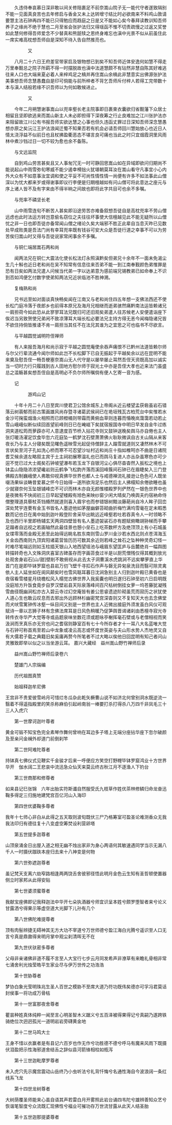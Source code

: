 <!-- { "loadSidebar": true } -->
　　久违侍奉哀慕日深非敢以间关修阻裹足不前奈嵩山院子无一能代守者遂致隔别不能一见面真良苦也去年修启与香金又未上达转增寸结比时必欲南来不料鸡山敦请要慧主法石钟再四不能已只得勉应而趋庭之日是又不能如心矣今春拜读教训知吾师养子之缘尚不绝于慧也二月至省会张护法归又得瑶函不惟不切责疏慢之过返又奖誉如此慧何修得吾师爱念不少替真和熊舐犊之恩终身难忘也滇中光景不似从前虽住此一席实难高枕想吾师自是深知不待入告自然推亮也。

　　　　　又

　　八月二十六日王府差官带家启及银物想已到矣不知吾师近体安逸何如慧不得走万里奉觐总之院子所羁不得一时摆脱故也滇中法道慧颇不有玷然非慧自陈其好难逃往来人口也大端来夏必着人来梓鸡足之槁并再住嵩山余槁此非慧意实出佛源张护法美事想吾师念慧愚蠢自是印可倘能与前所梓者不背乞吾师斥付梓人若得工完带数十本与滇人结般若缘不识吾师以为何如敢候进止。

　　　　　又

　　今年二月朔慧谢事嵩山以兜率壑长老主院事即日裹束衣囊欲归省觐藩下众居士相留且坚即欲逃来而嵩山新主人未必即担得下深夜筹之行止良难加之江川张护法亦来阻留故江川公有书报吾师实欲达慧之心事也但久违函丈罪过日深知吾师深念慧愚想亦原之矣沅江王护法浪闻迁蜀不知果否若有机会必请吾师回川慧始放心也近日人情太浇浮益不似前日也且杖拂盈衢恶态不堪言良可痛也当此之时只宜烟霞洞里风雨林中煮沙铛过日一切不较为愈也余不备陈。

　　与文远监院

　　自到鸡山劳苦甚矣且又人事匆冗无一时可静回思嵩山如在异域即欲问归期尚不能说起山中雨雪弥旬寒威不能少遏幸榾拙火犹堪朝莫耳汝在嵩山看守凡事宜小心内外大众有不如意事汝宜调和使之平妥不可尚性情性情一尚便有许多不如法事此山僧深以为忧大都来岁或得谢事即议行李便是归期檀越如有问山僧可将此意达之座元与序上诸人皆不及有字来由不得半晌之间故也即将此字共目可也余不多嘱。

　　与兜率不磷坚长老

　　山中雨雪连旬不断苦人甚矣即沿途劳苦亦难备叙想吾徒自是高枕兜率不劳山僧远虑也此时法运方转岂意偷名窃位之夫往往坏事使大信檀越见此不能无疑所以山僧忧之非一日也即吾徒亦备常闻山僧之绪论久矣大端邪不胜正此辈自当息灭昨已见数处早成败类是吾法门尚有幸耳兜率既有钱谷可安大众是吾徒行道之幸事不可以为劳苦俟归嵩山时又得与吾徒说家常闲事余不多嘱。

　　与铜仁端居嵩石两和尚

　　闻两法兄在铜仁大震法化使长松法灯永照滇黔矣但弟兄十余年不一面未免渴尘生几十斛也近日老和尚在吴不知常有信息往来否弟不能一到江南奉觐颜色弟惟罪是恐有日矣如两法兄遣人问候当代弟一字以达弟意为感前端兄锡教弟已如命奉上不识到否如鸿便乞付数字使弟知两法兄近状临池不胜神溯。

　　复梅熟和尚

　　兄书远至如对面谈真快畅矣闻在江南又与老和尚住四五年想一支佛法西还不使长松门庭冷落于夜郎乡也前得本原兄及海月兄相继而逝弟骇然痛黔南法运皆赖诸兄一肩担荷今如此恐从此寥寥耳法兄既归可还旧观矣弟遣人往苏候老人安便遣诣座下俟迟当另致贺使兄弟闲不致凉薄耳大端长松必要法兄主持方得无恙今闻梅隐诸兄皆不欲住持倘皆推诿不肯一肩担当其任不在法兄其谁为之宜思之可也临书不尽欲言。

　　与平越圆觉诚明符侄禅师

　　有人来报吾海月和尚示寂于平越之圆觉庵使余吞声痛恨不已黔州法道皆赖尔师与尔父行辈流通今闻尔师如此岂不长松脚下已自无振起于平越矣余以远在昆明不能来奠及慰吾侄一畅吾梗塞奈嵩山无人代守是以屡举屡止耳然吾侄天资既高加以诚实当一切时力行只履践到古人田地方慰尔师于寂光土中亦是吾侄大孝也近来法门虽盛总之滥觞甚矣想吾侄自是高明必不负尔师所嘱倘有便人乞寄一音为感。

　　记

　　　　　游鸡山记

　　十年十月二十八日至宾川使君卫公馆余城东上帝阁从近云楼望孟获砦虽岩石错落云树蓊郁而前古策画雄风尚存暨寻诸葛武侯祠已在垝垣残瓦古柏荒台中矣惟若水金沙可掬蛮烟渔火相照而已顾橙橘则带霜而黄俯血草则连暮而惛晚岚霭霭若动若止雪山峨峨似断似续回首望前峰则日已在崦嵫下矣就宿报国寺中明日早发自金牛过练洞夹道松筠而萝薜亦可人意逮度百节桥入拈花寺则又鼓钟送晚矣舆马亦自倦也主人张灯暖汤濯足饮食毕忽六花庭坠一鹤梦沈石壁萧萧佛火耿耿微讽自古关山隔从来客夜长乃与主人分寝矣既见曙色遥映雪光起促侍僧辞主人蹋雪就道则又凄然林木不可言状矣至河子孔如洗心桥而寒不可忍望沙址村近和尚庄十指如椎呵亦不曲是日诸院耆艾候余道左略叙主宾于土主祠初展寒温礼也已而舆马复进人亦丛杂虽寒色亦可少逭不觉已过大士阁矣石钟坡望瀑布若玉龙下自银河尘心俱尽杳杳然入扳松之境也上钵盂山隐隐浓浓望巉岩则云鹤争飞松韵齐落而溪回峰簇间石钟已在眉睫矣入三门登佛殿古制巍峨使人弗敢仰视真佛华世界也都人士与戒德禅流礼接逊让色色可人既坐啜汤果纵谈畴昔爱慕之怀今日始得一遂所欲洵足乐也然后主人拂榻知余倦欲睡也虽少就寝奈何玉坠银铺峰峦不可识而林木亦自无颜惟楼殿罗列俨然在一银色世界中也是夜微有不快阅初三日早起望楼殿有旭色来映纱窗少闲大晴矣乃唤舆夫约宿衲命侍僧整理道具藜杖茶铛翛然就道则喜入眉宇也而参错银树黯淡藤葩尚自冷人眸子回峦深处梵宇连甍有金玉书皆名人墨迹他如茅屋幽僻苔砌曲折梅竹满坞雪毫在定未暇悉数而记也日在禺中始到迦叶殿登阶舍采毕出眺远近峰壑若吐若吞真令人一时领略不及也西行半里即杨辅玄天两洞四壁皆有名人墨迹袈裟石亦有题赋俯瞰胡狲梯而手攀足蹋者自远视之若画轴然此最佳景也憩小垒石上吃茶数杯方及绝顶顶上有小石城虽女堞零落而金殿无恙至此始得远眺名胜东南则雪山罗川金沙若水西北则点苍洱海玉关金齿西南则九顶宾阳诸葛营皆历历可数其余近则若峰之耸石之坠种种灵奇幻怪一时难尽笔端远则如玉柱插天银山入地西望瑶池与峨眉东望匡庐与岳麓绝肖一幅舆图转描转奇也入文殊洞庆喜室古碑虽存而字画苔食过半是以厨荒僧残仅得其概到放光处观舍身岩石[山/甜]壁削不敢俯视从此去太子洞曹溪水虎跳涧不远矣攀萝直上华首门在是即毕钵罗窟也县岩万仞飞壁千寻扣石作声与磬无异匊泉洗目而翳可除灵禽依人主人延坐如在阆风颠矣时也雪风聒耳暮日沈涧急别主人归到迦叶殿已黄昏也是夜宿看雪楼星月绕檐松风入榻觉古佛世界入我奚囊也明日遂归石钟至初六日启明既没庭旭方升饭食竟步自罗汉壁岩县天际泉落峰间百尺枯树倒挂女萝一坞苍藤犹凝残雪曲径既幽涧松亦古入碧云寺过幻空庵皆有姜公思睿遗迹阶砌虽荒而寂历之状犹使人道心生也敢云叹息而去邪出外远顾林杉幽密梵宫深杳则又不复知天大也去念佛堂而犬吠雪篱钟传冰壑一纵目间又别是一世界也主人近微出接庭外须发虽白风仪可观赋诗一章以志狮子林有念佛法席耳是日风色稍暖乃促笋舆晋谒诸刹由悉檀寺寂光寺转传衣寺华严大觉等寺或品题泉味坐数花须或题咏亭榭挥毫石壁或与老僧相视而笑汲涧而烹真乐亦无穷也问之耆宿则静室百有七十今所存者才十一耳八大名蓝唯大觉与石钟可称首焉至若山中龙象或凌云高志或怀度世英姿与夫山形水势人杰地灵又自有大儒君子载之典籍旧矣奚庸再赘今所笔者不过大略以俟他日回昆明有知己者问山灵雅致即举以似之以当坐游云耳。
嘉兴大藏经　益州嵩山野竹禅师后录


　　益州嵩山野竹禅师后录卷六

　　楚雄门人宗煓编

　　历代祖图真赞

　　始祖释迦牟尼佛

王宫非不贵爱彼雪岭月可惜烂冬瓜杂此乾矢橛曹山说不如济北何曾别洞水既逆流一翳着不得遥指殿里的笑杀称麻伯引起岭南翁一棒要打杀打得杀八万四千非凤毛三十三人入虎穴

　　第一世摩诃迦叶尊者

黄金可锻不知宝色完全素琴作舞何曾响在耳边多子塔上无端分座拈华座下忽尔破颜及至亲问金襕外却道门前倒刹竿

　　第二世阿难陀尊者

持钵真七佛仪式见鞭实千金骏才后来一呼便应方笑空打野榸毕钵罗窟鸿业十方世界华开　伽水阔二王悲哀中流迅急众仙天来莫云终古秋江月不逐渔人下钓台

　　第三世商那和修尊者

如来县记巳张锦　六年出胎实符斯谶自然服受氏九枝草作姓优茶林修鳞归命龙奋迅鞠多得定三归施地建梵宫百亿河山入海印

　　第四世优婆鞠多尊者

我年十七师心非白从此得之五天取则波旬既伏三尸乃格筹室可盈圣论难测香众无我我法印归有德往复十八变虚空筹焚设利营卵塔

　　第五世提多迦尊者

山顶泉涌金日出屋入道之相无幽不烛出家非为身心两语何其敏速遇同学当示无漏八千人一时摄伏跏趺本座归去来十八神变是何物

　　第六世弥遮迦尊者

虽记梵天支离六劫窄路相逢两两饶舌舍彼邪径悟此明月金色云生知有圣哲顿使置器侧立时家邦从此得安贴

　　第七世婆须蜜尊者

我献宝座佛即记我释迦法中华开七朵执酒器兮师宜识呈本姓兮颇罗堕智者来兮论义甘露洒兮得果示等虚空道大光脚下儿孙有几个

　　第八世佛陀难提尊者

顶有肉髻辨捷无碍神其无方大功不宰道兮万世师德兮盈江海白光腾兮遥识至人口无言兮真是鼎鼐得来明月掌中观尘刹清晖无不在

　　第九世伏驮密多尊者

父母非亲诸佛非道不履不言至人大宝行七步云月同发希声非潦草有来瞻礼骨相非常七涌舍利光烛莹皓平生家业尽与伊万世传之功浩浩

　　第十世胁尊者

梦协白象光莹明珠兆生圣人百世之模胁不至席大道乃符功既伟矣德亦可孚冯君莫话封侯事一将功成万骨枯

　　第十一世富那夜舍尊者

瞿昙种姓真体纯粹一闻至言心明圣智木义踞义兮五百泽被得果得记兮真嗣乃遂跨铁骑绝位次迥迥孤光一道明岩岩旁礴黄金地

　　第十二世马鸣大士

王身不惜以衣赢者是有县记六百岁也作无作兮功胜德不德兮呼马有魔来风雨下既摄伏泪盈把示性海邪道舍结舌之辞似县河箭锋相柱如瓶泻

　　第十三世迦毗摩罗尊者

未入虎穴先示魔宫震动山岳终乃小虫听法兮礼背忏悔兮名通性海自今波浪阔一条红线系飞龙

　　第十四世龙树尊者

大树荫覆圣师能来心虽自语其声若雷白月开雾照此岩台诵四韦陀兮雄辨善知众艺兮恢谐笔智度兮众流既汇现佛性兮福业可摧功存万世流甘露从此天人结圣胎

　　第十五世迦那提婆尊者

